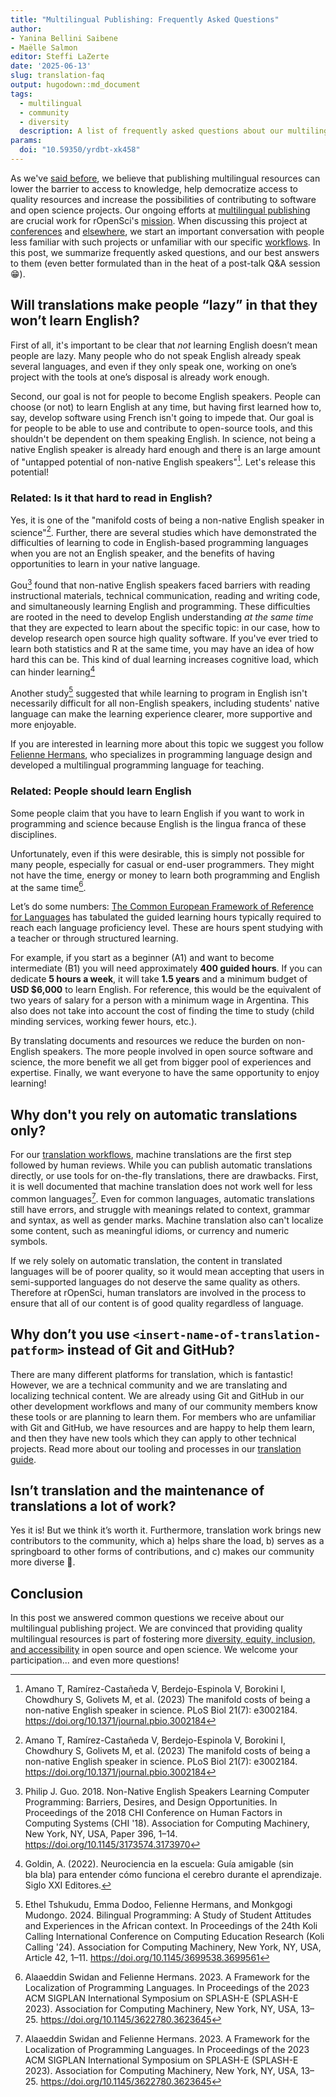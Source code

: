 ```yaml
---
title: "Multilingual Publishing: Frequently Asked Questions"
author: 
- Yanina Bellini Saibene
- Maëlle Salmon
editor: Steffi LaZerte
date: '2025-06-13'
slug: translation-faq
output: hugodown::md_document
tags:
  - multilingual
  - community
  - diversity
  description: A list of frequently asked questions about our multilingual program and our translation and localization process, and our best answers to them.
params:
  doi: "10.59350/yrdbt-xk458"
---
```


As we've [said before](/multilingual-publishing), we believe that publishing multilingual resources can lower the barrier to access to knowledge, help democratize access to quality resources and increase the possibilities of contributing to software and open science projects.
Our ongoing efforts at [multilingual publishing](/multilingual-publishing) are crucial work for rOpenSci's [mission](/about).
When discussing this project at [conferences](/talks-papers/) and [elsewhere](/commcalls/nov2023-multilingual/), we start an important conversation with people less familiar with such projects or unfamiliar with our specific [workflows](https://translationguide.ropensci.org/).
In this post, we summarize frequently asked questions, and our best answers to them (even better formulated than in the heat of a post-talk Q&A session :grin:).

## Will translations make people “lazy” in that they won’t learn English?

First of all, it's important to be clear that *not* learning English doesn’t mean people are lazy. 
Many people who do not speak English already speak several languages, and even if they only speak one, working on one’s project with the tools at one’s disposal is already work enough. 


Second, our goal is not for people to become English speakers. People can choose (or not) to learn English at any time, but having first learned how to, say, develop software using French isn't going to impede that. 
Our goal is for people to be able to use and contribute to open-source tools, and this shouldn't be dependent on them speaking English. In science, not being a native English speaker is already hard enough and there is an large amount of "untapped potential of non-native English speakers"[^amano]. Let's release this potential!

[^amano]: Amano T, Ramírez-Castañeda V, Berdejo-Espinola V, Borokini I, Chowdhury S, Golivets M, et al. (2023) The manifold costs of being a non-native English speaker in science. PLoS Biol 21(7): e3002184. https://doi.org/10.1371/journal.pbio.3002184

### Related: Is it that hard to read in English?

Yes, it is one of the "manifold costs of being a non-native English speaker in science"[^amano].
Further, there are several studies which have demonstrated the difficulties of learning to code in English-based programming languages when you are not an English speaker, and the benefits of having opportunities to learn in your native language.

Gou[^gou] found that non-native English speakers faced barriers with reading instructional materials, technical communication, reading and writing code, and simultaneously learning English and programming. 
These difficulties are rooted in the need to develop English understanding *at the same time* that they are expected to learn about the specific topic: in our case, how to develop research open source high quality software.
 If you've ever tried to learn both statistics and R at the same time, you may have an idea of how hard this can be. This kind of dual learning increases cognitive load, which can hinder learning[^godin]
 
 [^godin]: Goldin, A. (2022). Neurociencia en la escuela: Guía amigable (sin bla bla) para entender cómo funciona el cerebro durante el aprendizaje. Siglo XXI Editores.
 
Another study[^tshukudu] suggested that while learning to program in English isn't necessarily difficult for all non-English speakers, including students' native language can make the learning experience clearer, more supportive and more enjoyable. 

If you are interested in learning more about this topic we suggest you follow [Felienne Hermans](https://www.felienne.com), who specializes in programming language design and developed a multilingual programming language for teaching. 

[^gou]: Philip J. Guo. 2018. Non-Native English Speakers Learning Computer Programming: Barriers, Desires, and Design Opportunities. In Proceedings of the 2018 CHI Conference on Human Factors in Computing Systems (CHI '18). Association for Computing Machinery, New York, NY, USA, Paper 396, 1–14. https://doi.org/10.1145/3173574.3173970

[^tshukudu]: Ethel Tshukudu, Emma Dodoo, Felienne Hermans, and Monkgogi Mudongo. 2024. Bilingual Programming: A Study of Student Attitudes and Experiences in the African context. In Proceedings of the 24th Koli Calling International Conference on Computing Education Research (Koli Calling '24). Association for Computing Machinery, New York, NY, USA, Article 42, 1–11. https://doi.org/10.1145/3699538.3699561

### Related: People should learn English

Some people claim that you have to learn English if you want to work in programming and science because English is the lingua franca of these disciplines. 

Unfortunately, even if this were desirable, this is simply not possible for many people, especially for casual or end-user programmers. They might not have the time, energy or money to learn both programming and English at the same time[^swidan].

[^swidan]: Alaaeddin Swidan and Felienne Hermans. 2023. A Framework for the Localization of Programming Languages. In Proceedings of the 2023 ACM SIGPLAN International Symposium on SPLASH-E (SPLASH-E 2023). Association for Computing Machinery, New York, NY, USA, 13–25. https://doi.org/10.1145/3622780.3623645

Let’s do some numbers: [The Common European Framework of Reference for Languages](https://www.languagecert.org/en/guided-learning-hours) has tabulated the guided learning hours typically required to reach each language proficiency level. These are hours spent studying with a teacher or through structured learning. 

For example, if you start as a beginner (A1) and want to become intermediate (B1) you will need approximately **400 guided hours**.  If you can dedicate **5 hours a week**, it will take **1.5 years**  and a minimum budget of **USD $6,000** to learn English. For reference, this would be the equivalent of two years of salary for a person with a minimum wage in Argentina. This also does not take into account the cost of finding the time to study (child minding services, working fewer hours, etc.).

By translating documents and resources we reduce the burden on non-English speakers. The more people involved in open source software and science, the more benefit we all get from bigger pool of experiences and expertise.
Finally, we want everyone to have the same opportunity to enjoy learning!

## Why don't you rely on automatic translations only?

For our [translation workflows](https://translationguide.ropensci.org/intro.html#general-aspects-of-the-stage-1-of-the-translation-process), machine translations are the first step followed by human reviews.
While you can publish automatic translations directly, or use tools for on-the-fly translations, there are drawbacks.
First, it is well documented that machine translation does not work well for less common languages[^swidan].
Even for common languages, automatic translations still have errors, and struggle with meanings related to context, grammar and syntax, as well as gender marks. 
Machine translation also can't localize some content, such as meaningful idioms, or currency and numeric symbols.

If we rely solely on automatic translation, the content in translated languages will be of poorer quality, so it would mean accepting that users in semi-supported languages do not deserve the same quality as others. 
Therefore at rOpenSci, human translators are involved in the process to ensure that all of our content is of good quality regardless of language.

## Why don’t you use `<insert-name-of-translation-patform>` instead of Git and GitHub?

There are many different platforms for translation, which is fantastic!
However, we are a technical community and we are translating and localizing technical content. 
We are already using Git and GitHub in our other development workflows and many of our community members know these tools or are planning to learn them. 
For members who are unfamiliar with Git and GitHub, we have resources and are happy to help them learn, and then they have new tools which they can apply to other technical projects.
Read more about our tooling and processes in our [translation guide](https://translationguide.ropensci.org/intro.html#technical-infrastructure-and-workflows).

## Isn’t translation and the maintenance of translations a lot of work?

Yes it is! 
But we think it’s worth it.
Furthermore, translation work brings new contributors to the community, which a) helps share the load, b) serves as a springboard to other forms of contributions, and c) makes our community more diverse 🎉.

## Conclusion

In this post we answered common questions we receive about our multilingual publishing project.
We are convinced that providing quality multilingual resources is part of fostering more [diversity, equity, inclusion, and accessibility](/blog/2025/02/05/no-science-without-deia/) in open source and open science.
We welcome your participation... and even more questions!
